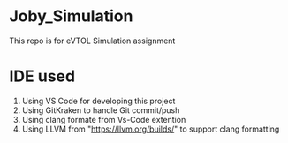 # Joby_Simulation
This repo is for eVTOL Simulation assignment

# IDE used
1. Using VS Code for developing this project
2. Using GitKraken to handle Git commit/push
3. Using clang formate from Vs-Code extention
4. Using LLVM from "https://llvm.org/builds/" to support clang formatting
